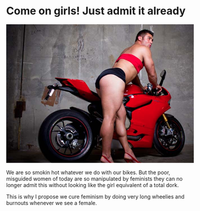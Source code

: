 # Come on girls! Just admit it already

[intro]: /articles/chicks-dig-bikes/manigale.png "Logo Title Text 2"

![alt text][intro]

We are so smokin hot whatever we do with our bikes. But the poor, misguided women of today are so manipulated by feminists they can no longer admit this without looking like the girl equivalent of a total dork.

This is why I propose we cure feminism by doing very long wheelies and burnouts whenever we see a female.

